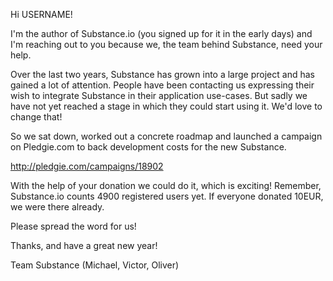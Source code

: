 Hi USERNAME!

I'm the author of Substance.io (you signed up for it in the early days) and I'm reaching out to you because we, the team behind Substance, need your help.

Over the last two years, Substance has grown into a large project and has gained a lot of attention. People have been contacting us expressing their wish to integrate Substance in their application use-cases. But sadly we have not yet reached a stage in which they could start using it. We'd love to change that! 

So we sat down, worked out a concrete roadmap and launched a campaign on Pledgie.com to back development costs for the new Substance.

http://pledgie.com/campaigns/18902

With the help of your donation we could do it, which is exciting! Remember, Substance.io counts 4900 registered users yet. If everyone donated 10EUR, we were there already. 

Please spread the word for us!

Thanks, and have a great new year!

Team Substance (Michael, Victor, Oliver)